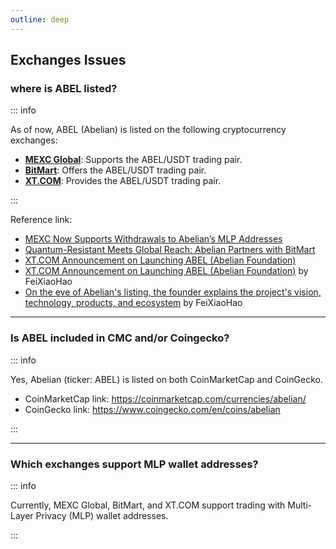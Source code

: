 ```yaml
---
outline: deep
---
```


## Exchanges Issues

### <Badge type="warning" text="QUESTION" /> where is ABEL listed?

::: info <Badge type="tip" text="ANSWER" />

As of now, ABEL (Abelian) is listed on the following cryptocurrency exchanges:

- [**MEXC Global**](https://www.mexc.com/zh-MY/exchange/ABEL_USDT): Supports the ABEL/USDT trading pair.
- [**BitMart**](https://www.bitmart.com/trade/zh-CN?symbol=ABEL_USDT): Offers the ABEL/USDT trading pair.
- [**XT.COM**](https://www.xt.com/en/trade/abel_usdt): Provides the ABEL/USDT trading pair.

:::

Reference link:
  - [MEXC Now Supports Withdrawals to Abelian’s MLP Addresses](https://www.pqabelian.io/blog/mexc-now-supports-withdrawals-to-abelians-mlp-addresses)
  - [Quantum-Resistant Meets Global Reach: Abelian Partners with BitMart](https://www.pqabelian.io/blog/quantum-resistant-meets-global-reach-abelian-partners-with-bitmart)
  - [XT.COM Announcement on Launching ABEL (Abelian Foundation)](https://xtsupport.zendesk.com/hc/en-us/articles/25221298531865-XT-COM-Announcement-on-Launching-ABEL-Abelian-Foundation)
  - [XT.COM Announcement on Launching ABEL (Abelian Foundation)](https://www.feixiaohao.com/exchange/notice/11697520) by FeiXiaoHao
  - [On the eve of Abelian's listing, the founder explains the project's vision, technology, products, and ecosystem](https://www.feixiaohao.com/news/11472628.html) by FeiXiaoHao

---

### <Badge type="warning" text="QUESTION" /> Is ABEL included in CMC and/or Coingecko?

::: info <Badge type="tip" text="ANSWER" />

Yes, Abelian (ticker: ABEL) is listed on both CoinMarketCap and CoinGecko.

- CoinMarketCap link: https://coinmarketcap.com/currencies/abelian/
- CoinGecko link: https://www.coingecko.com/en/coins/abelian

:::

---

### <Badge type="warning" text="QUESTION" /> Which exchanges support MLP wallet addresses?

::: info <Badge type="tip" text="ANSWER" />

Currently, MEXC Global, BitMart, and XT.COM support trading with Multi-Layer Privacy (MLP) wallet addresses.

:::